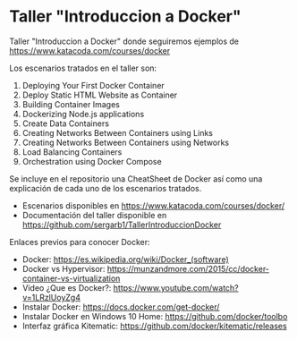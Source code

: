# Taller "Introduccion a Docker"
Taller "Introduccion a Docker" donde seguiremos ejemplos de https://www.katacoda.com/courses/docker

Los escenarios tratados en el taller son:
1) Deploying Your First Docker Container
2) Deploy Static HTML Website as Container
3) Building Container Images
4) Dockerizing Node.js applications
5) Create Data Containers
6) Creating Networks Between Containers using Links
7) Creating Networks Between Containers using Networks
8) Load Balancing Containers
9) Orchestration using Docker Compose

Se incluye en el repositorio una CheatSheet de Docker así como una explicación de cada uno de los escenarios tratados.

* Escenarios disponibles en https://www.katacoda.com/courses/docker/
* Documentación del taller disponible en https://github.com/sergarb1/TallerIntroduccionDocker

Enlaces previos para conocer Docker:

* Docker: https://es.wikipedia.org/wiki/Docker_(software)
* Docker vs Hypervisor: https://munzandmore.com/2015/cc/docker-container-vs-virtualization
* Video ¿Que es Docker?: https://www.youtube.com/watch?v=1LRzlUoyZg4
* Instalar Docker: https://docs.docker.com/get-docker/
* Instalar Docker en Windows 10 Home: https://github.com/docker/toolbo
* Interfaz gráfica Kitematic: https://github.com/docker/kitematic/releases
